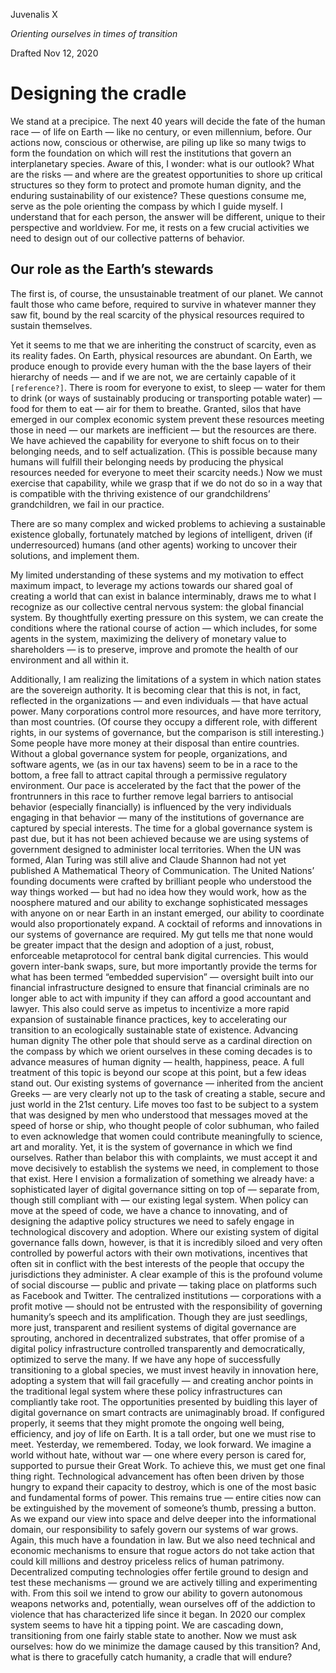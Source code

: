 
Juvenalis X

_Orienting ourselves in times of transition_

Drafted Nov 12, 2020
# Designing the cradle

We stand at a precipice. The next 40 years will decide the fate of the human race — of life on Earth — like no century, or even millennium, before. Our actions now, conscious or otherwise, are piling up like so many twigs to form the foundation on which will rest the institutions that govern an interplanetary species.
Aware of this, I wonder: what is our outlook? What are the risks — and where are the greatest opportunities to shore up critical structures so they form to protect and promote human dignity, and the enduring sustainability of our existence? These questions consume me, serve as the pole orienting the compass by which I guide myself. I understand that for each person, the answer will be different, unique to their perspective and worldview. For me, it rests on a few crucial activities we need to design out of our collective patterns of behavior.

## Our role as the Earth’s stewards

The first is, of course, the unsustainable treatment of our planet. We cannot fault those who came before, required to survive in whatever manner they saw fit, bound by the real scarcity of the physical resources required to sustain themselves.

Yet it seems to me that we are inheriting the construct of scarcity, even as its reality fades. On Earth, physical resources are abundant. On Earth, we produce enough to provide every human with the the base layers of their hierarchy of needs — and if we are not, we are certainly capable of it `[reference?]`. There is room for everyone to exist, to sleep — water for them to drink (or ways of sustainably producing or transporting potable water) — food for them to eat — air for them to breathe. Granted, silos that have emerged in our complex economic system prevent these resources meeting those in need — our markets are inefficient — but the resources are there. We have achieved the capability for everyone to shift focus on to their belonging needs, and to self actualization. (This is possible because many humans will fulfill their belonging needs by producing the physical resources needed for everyone to meet their scarcity needs.) Now we must exercise that capability, while we grasp that if we do not do so in a way that is compatible with the thriving existence of our grandchildrens’ grandchildren, we fail in our practice.

There are so many complex and wicked problems to achieving a sustainable existence globally, fortunately matched by legions of intelligent, driven (if underresourced) humans (and other agents) working to uncover their solutions, and implement them.

My limited understanding of these systems and my motivation to effect maximum impact, to leverage my actions towards our shared goal of creating a world that can exist in balance interminably, draws me to what I recognize as our collective central nervous system: the global financial system. By thoughtfully exerting pressure on this system, we can create the conditions where the rational course of action — which includes, for some agents in the system, maximizing the delivery of monetary value to shareholders — is to preserve, improve and promote the health of our environment and all within it.

Additionally, I am realizing the limitations of a system in which nation states are the sovereign authority. It is becoming clear that this is not, in fact, reflected in the organizations — and even individuals — that have actual power. Many corporations control more resources, and have more territory, than most countries. (Of course they occupy a different role, with different rights, in our systems of governance, but the comparison is still interesting.) Some people have more money at their disposal than entire countries. Without a global governance system for people, organizations, and software agents, we (as in our tax havens) seem to be in a race to the bottom, a free fall to attract capital through a permissive regulatory environment. Our pace is accelerated by the fact that the power of the frontrunners in this race to further remove legal barriers to antisocial behavior (especially financially) is influenced by the very individuals engaging in that behavior — many of the institutions of governance are captured by special interests.
The time for a global governance system is past due, but it has not been achieved because we are using systems of government designed to administer local territories. When the UN was formed, Alan Turing was still alive and Claude Shannon had not yet published A Mathematical Theory of Communication. The United Nations’ founding documents were crafted by brilliant people who understood the way things worked — but had no idea how they would work, how as the noosphere matured and our ability to exchange sophisticated messages with anyone on or near Earth in an instant emerged, our ability to coordinate would also proportionately expand.
A cocktail of reforms and innovations in our systems of governance are required. My gut tells me that none would be greater impact that the design and adoption of a just, robust, enforceable metaprotocol for central bank digital currencies. This would govern inter-bank swaps, sure, but more importantly provide the terms for what has been termed “embedded supervision” — oversight built into our financial infrastructure designed to ensure that financial criminals are no longer able to act with impunity if they can afford a good accountant and lawyer. This also could serve as impetus to incentivize a more rapid expansion of sustainable finance practices, key to accelerating our transition to an ecologically sustainable state of existence.
Advancing human dignity
The other pole that should serve as a cardinal direction on the compass by which we orient ourselves in these coming decades is to advance measures of human dignity — health, happiness, peace. A full treatment of this topic is beyond our scope at this point, but a few ideas stand out.
Our existing systems of governance — inherited from the ancient Greeks — are very clearly not up to the task of creating a stable, secure and just world in the 21st century. Life moves too fast to be subject to a system that was designed by men who understood that messages moved at the speed of horse or ship, who thought people of color subhuman, who failed to even acknowledge that women could contribute meaningfully to science, art and morality.
Yet, it is the system of governance in which we find ourselves. Rather than belabor this with complaints, we must accept it and move decisively to establish the systems we need, in complement to those that exist. Here I envision a formalization of something we already have: a sophisticated layer of digital governance sitting on top of — separate from, though still compliant with — our existing legal system. When policy can move at the speed of code, we have a chance to innovating, and of designing the adaptive policy structures we need to safely engage in technological discovery and adoption.
Where our existing system of digital governance falls down, however, is that it is incredibly siloed and very often controlled by powerful actors with their own motivations, incentives that often sit in conflict with the best interests of the people that occupy the jurisdictions they administer. A clear example of this is the profound volume of social discourse — public and private — taking place on platforms such as Facebook and Twitter. The centralized institutions — corporations with a profit motive — should not be entrusted with the responsibility of governing humanity’s speech and its amplification.
Though they are just seedlings, more just, transparent and resilient systems of digital governance are sprouting, anchored in decentralized substrates, that offer promise of a digital policy infrastructure controlled transparently and democratically, optimized to serve the many. If we have any hope of successfully transitioning to a global species, we must invest heavily in innovation here, adopting a system that will fail gracefully — and creating anchor points in the traditional legal system where these policy infrastructures can compliantly take root.
The opportunities presented by buidling this layer of digital governance on smart contracts are unimaginably broad. If configured properly, it seems that they might promote the ongoing well being, efficiency, and joy of life on Earth. It is a tall order, but one we must rise to meet.
Yesterday, we remembered. Today, we look forward. We imagine a world without hate, without war — one where every person is cared for, supported to pursue their Great Work. To achieve this, we must get one final thing right. Technological advancement has often been driven by those hungry to expand their capacity to destroy, which is one of the most basic and fundamental forms of power. This remains true — entire cities now can be extinguished by the movement of someone’s thumb, pressing a button. As we expand our view into space and delve deeper into the informational domain, our responsibility to safely govern our systems of war grows.
Again, this much have a foundation in law. But we also need technical and economic mechanisms to ensure that rogue actors do not take action that could kill millions and destroy priceless relics of human patrimony. Decentralized computing technologies offer fertile ground to design and test these mechanisms — ground we are actively tilling and experimenting with. From this soil we intend to grow our ability to govern autonomous weapons networks and, potentially, wean ourselves off of the addiction to violence that has characterized life since it began.
In 2020 our complex system seems to have hit a tipping point. We are cascading down, transitioning from one fairly stable state to another. Now we must ask ourselves: how do we minimize the damage caused by this transition? And, what is there to gracefully catch humanity, a cradle that will endure?